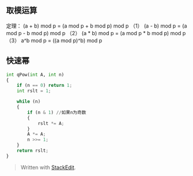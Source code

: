 ## 取模运算
定理：
(a + b)  mod  p = (a  mod  p + b  mod  p)  mod  p            （1）
      (a - b)  mod  p = (a  mod  p - b  mod  p)  mod  p              （2） 
      (a * b)  mod  p = (a  mod  p * b  mod  p)  mod  p              （3）
      a^b  mod  p = ((a  mod  p)^b)  mod  p  

## 快速幂
```py
int qPow(int A, int n)
{
    if (n == 0) return 1;
    int rslt = 1;

    while (n)
    {
        if (n & 1) //如果n为奇数
        {
            rslt *= A;
        }
        A *= A;
        n >>= 1;
    }
    return rslt;
}
```

> Written with [StackEdit](https://stackedit.io/).
<!--stackedit_data:
eyJoaXN0b3J5IjpbMTQ2NTA1ODM2NF19
-->